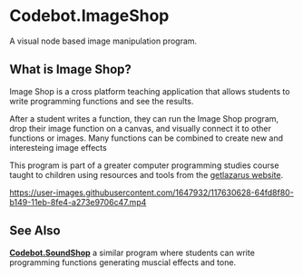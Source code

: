 # Codebot.ImageShop
A visual node based image manipulation program.

## What is Image Shop?
Image Shop is a cross platform teaching application that allows students to write programming functions and see the results.

After a student writes a function, they can run the Image Shop program, drop their image function on a canvas, and visually connect it to other functions or images. Many functions can be combined to create new and interesteing image effects

This program is part of a greater computer programming studies course taught to children using resources and tools from the [getlazarus website](https://www.getlazarus.org/learn/).

https://user-images.githubusercontent.com/1647932/117630628-64fd8f80-b149-11eb-8fe4-a273e9706c47.mp4

## See Also

[**Codebot.SoundShop**](https://github.com/sysrpl/Codebot.SoundShop/) a similar program where students can write programming functions generating muscial effects and tone.
